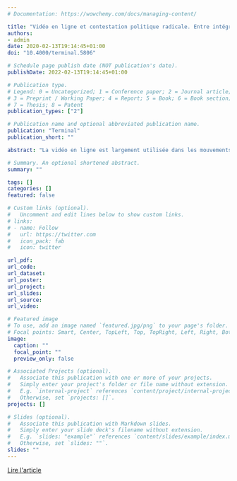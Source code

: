 ```yaml
---
# Documentation: https://wowchemy.com/docs/managing-content/

title: "Vidéo en ligne et contestation politique radicale. Entre intégration aux pratiques militantes et critique des plateformes"
authors:
- admin
date: 2020-02-13T19:14:45+01:00
doi: "10.4000/terminal.5806"

# Schedule page publish date (NOT publication's date).
publishDate: 2022-02-13T19:14:45+01:00

# Publication type.
# Legend: 0 = Uncategorized; 1 = Conference paper; 2 = Journal article;
# 3 = Preprint / Working Paper; 4 = Report; 5 = Book; 6 = Book section;
# 7 = Thesis; 8 = Patent
publication_types: ["2"]

# Publication name and optional abbreviated publication name.
publication: "Terminal"
publication_short: ""

abstract: "La vidéo en ligne est largement utilisée dans les mouvements de contestation. Les réseaux sociaux numériques permettent de diffuser les manifestations en direct depuis des smartphones. L’usage de la vidéo par des groupes militants marginalisés reste peu explorés. À partir du terrain de la contestation antinucléaire radicale, cet article entend contribuer à ce champ de recherche. La vidéo est considérée comme un moyen pour les militants marginalisés de participer au débat public. La réflexion montre que le potentiel mobilisateur des technologies doit être questionné. En effet, les militants envisagent la vidéo comme étant intégrée à la lutte sociale et politique. Ce faisant, ils se heurtent aux valeurs et aux normes de production de contenu des plateformes numériques de diffusion, notamment YouTube. La vidéo souligne alors les limites de l’engagement en ligne et son articulation nécessaire aux modes d’action traditionnels."

# Summary. An optional shortened abstract.
summary: ""

tags: []
categories: []
featured: false

# Custom links (optional).
#   Uncomment and edit lines below to show custom links.
# links:
# - name: Follow
#   url: https://twitter.com
#   icon_pack: fab
#   icon: twitter

url_pdf:
url_code:
url_dataset:
url_poster:
url_project:
url_slides:
url_source:
url_video:

# Featured image
# To use, add an image named `featured.jpg/png` to your page's folder.
# Focal points: Smart, Center, TopLeft, Top, TopRight, Left, Right, BottomLeft, Bottom, BottomRight.
image:
  caption: ""
  focal_point: ""
  preview_only: false

# Associated Projects (optional).
#   Associate this publication with one or more of your projects.
#   Simply enter your project's folder or file name without extension.
#   E.g. `internal-project` references `content/project/internal-project/index.md`.
#   Otherwise, set `projects: []`.
projects: []

# Slides (optional).
#   Associate this publication with Markdown slides.
#   Simply enter your slide deck's filename without extension.
#   E.g. `slides: "example"` references `content/slides/example/index.md`.
#   Otherwise, set `slides: ""`.
slides: ""
---
```


[Lire l'article](http://journals.openedition.org/terminal/5806)
